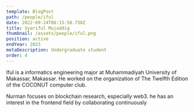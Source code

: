 ```yaml
---
template: BlogPost
path: /people/iful
date: 2022-09-24T06:15:50.738Z
title: Syariful Mujaddiq
thumbnail: /assets/people/iful.png
position: active
endYear: 2023
metaDescription: Undergraduate student
order: 4
---
```


Iful is a informatics engineering major at Muhammadiyah University of Makassar, Makassar. He worked on the organization of The Twelfth Edition of the COCONUT computer club.

Nurman focuses on blockchain research, especially web3. he has an interest in the frontend field by collaborating continuously
